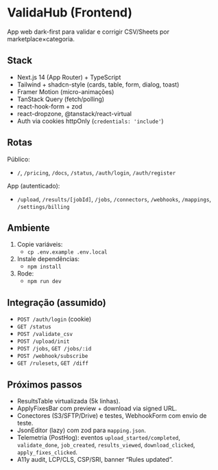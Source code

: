 # ValidaHub (Frontend)

App web dark-first para validar e corrigir CSV/Sheets por marketplace×categoria.

## Stack

- Next.js 14 (App Router) + TypeScript
- Tailwind + shadcn-style (cards, table, form, dialog, toast)
- Framer Motion (micro-animações)
- TanStack Query (fetch/polling)
- react-hook-form + zod
- react-dropzone, @tanstack/react-virtual
- Auth via cookies httpOnly (`credentials: 'include'`)

## Rotas

Público:
- `/`, `/pricing`, `/docs`, `/status`, `/auth/login`, `/auth/register`

App (autenticado):
- `/upload`, `/results/[jobId]`, `/jobs`, `/connectors`, `/webhooks`, `/mappings`, `/settings/billing`

## Ambiente

1. Copie variáveis:
   - `cp .env.example .env.local`
2. Instale dependências:
   - `npm install`
3. Rode:
   - `npm run dev`

## Integração (assumido)

- `POST /auth/login` (cookie)
- `GET /status`
- `POST /validate_csv`
- `POST /upload/init`
- `POST /jobs`, `GET /jobs/:id`
- `POST /webhook/subscribe`
- `GET /rulesets`, `GET /diff`

## Próximos passos

- ResultsTable virtualizada (5k linhas).
- ApplyFixesBar com preview + download via signed URL.
- Conectores (S3/SFTP/Drive) e testes, WebhookForm com envio de teste.
- JsonEditor (lazy) com zod para `mapping.json`.
- Telemetria (PostHog): eventos `upload_started/completed`, `validate_done`, `job_created`, `results_viewed`, `download_clicked`, `apply_fixes_clicked`.
- A11y audit, LCP/CLS, CSP/SRI, banner “Rules updated”.